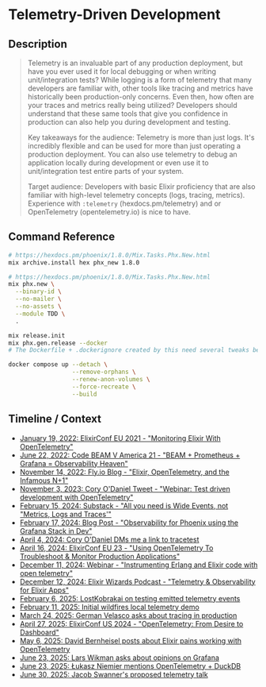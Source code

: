 # Telemetry-Driven Development

## Description

> Telemetry is an invaluable part of any production deployment, but have you ever used it for local debugging or when writing unit/integration tests? While logging is a form of telemetry that many developers are familiar with, other tools like tracing and metrics have historically been production-only concerns. Even then, how often are your traces and metrics really being utilized? Developers should understand that these same tools that give you confidence in production can also help you during development and testing.
>
> Key takeaways for the audience: Telemetry is more than just logs. It's incredibly flexible and can be used for more than just operating a production deployment. You can also use telemetry to debug an application locally during development or even use it to unit/integration test entire parts of your system.
>
> Target audience: Developers with basic Elixir proficiency that are also familiar with high-level telemetry concepts (logs, tracing, metrics). Experience with `:telemetry` (hexdocs.pm/telemetry) and or OpenTelemetry (opentelemetry.io) is nice to have.

## Command Reference

```sh
# https://hexdocs.pm/phoenix/1.8.0/Mix.Tasks.Phx.New.html
mix archive.install hex phx_new 1.8.0

# https://hexdocs.pm/phoenix/1.8.0/Mix.Tasks.Phx.New.html
mix phx.new \
  --binary-id \
  --no-mailer \
  --no-assets \
  --module TDD \
  .

mix release.init
mix phx.gen.release --docker
# The Dockerfile + .dockerignore created by this need several tweaks because we used `--no-assets`.

docker compose up --detach \
                  --remove-orphans \
                  --renew-anon-volumes \
                  --force-recreate \
                  --build
```

## Timeline / Context

- [January 19, 2022: ElixirConf EU 2021 - "Monitoring Elixir With OpenTelemetry"](https://www.youtube.com/watch?v=4OBtc_eIKIE)
- [June 22, 2022: Code BEAM V America 21 - "BEAM + Prometheus + Grafana = Observability Heaven"](https://www.youtube.com/watch?v=0SkVsUdUutE)
- [November 14, 2022: Fly.io Blog - "Elixir, OpenTelemetry, and the Infamous N+1"](https://fly.io/phoenix-files/opentelemetry-and-the-infamous-n-plus-1/)
- [November 3, 2023: Cory O'Daniel Tweet - "Webinar: Test driven development with OpenTelemetry"](https://x.com/coryodaniel/status/1720482323148501099)
- [February 15, 2024: Substack - "All you need is Wide Events, not "Metrics, Logs and Traces'"](https://isburmistrov.substack.com/p/all-you-need-is-wide-events-not-metrics)
- [February 17, 2024: Blog Post - "Observability for Phoenix using the Grafana Stack in Dev"](https://web.archive.org/web/20240920140027/https://stereowrench.com/2024/02/17/observability-for-phoenix-using-the-grafana-stack-in-dev/)
- [April 4, 2024: Cory O'Daniel DMs me a link to tracetest](https://github.com/kubeshop/tracetest)
- [April 16, 2024: ElixirConf EU 23 - "Using OpenTelemetry To Troubleshoot & Monitor Production Applications"](https://www.youtube.com/watch?v=ecc94cYwOFo)
- [December 11, 2024: Webinar - "Instrumenting Erlang and Elixir code with open telemetry"](https://www.youtube.com/watch?v=0P_1KEOVwZg)
- [December 12, 2024: Elixir Wizards Podcast - "Telemetry & Observability for Elixir Apps"](https://smartlogic.io/podcast/elixir-wizards/s13-e09-observability-telemetry-elixir-cars-commerce/)
- [February 6, 2025: LostKobrakai on testing emitted telemetry events](https://bsky.app/profile/kobrakai.de/post/3lhiuibfuh22j)
- [February 11, 2025: Initial wildfires local telemetry demo](https://github.com/Nezteb/wildfires/blob/main/docker-compose.yml)
- [March 24, 2025: German Velasco asks about tracing in production](https://bsky.app/profile/germsvel.com/post/3ll4s25nxk222)
- [April 27, 2025: ElixirConf US 2024 - "OpenTelemetry: From Desire to Dashboard"](https://www.youtube.com/watch?v=62OK9B4yRfg)
- [May 6, 2025: David Bernheisel posts about Elixir pains working with OpenTelemetry](https://bsky.app/profile/david.bernheisel.com/post/3loj3yewrmk2p)
- [June 23, 2025: Lars Wikman asks about opinions on Grafana](https://bsky.app/profile/lawik.bsky.social/post/3lsav7sejll2o)
- [June 23, 2025: Łukasz Niemier mentions OpenTelemetry + DuckDB](https://bsky.app/profile/hauleth.dev/post/3lsbujw375k2j)
- [June 30, 2025: Jacob Swanner's proposed telemetry talk](https://bsky.app/profile/jacobswanner.com/post/3lsv2r2jtnc2b)
